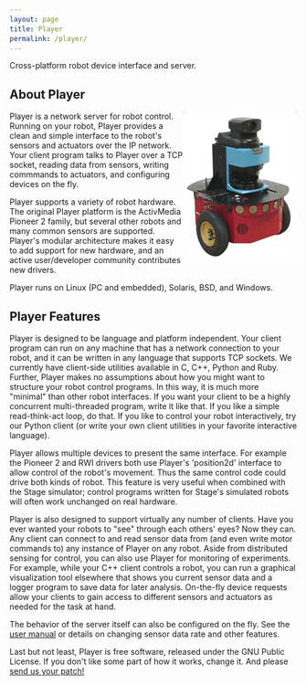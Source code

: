 ```yaml
---
layout: page
title: Player
permalink: /player/
---
```

Cross-platform robot device interface and server.

## About Player
<img style="float: right;" src="/assets/img/p2dxelasercam.jpg">
Player is a network server for robot control.
Running on your robot, Player provides a clean and simple interface to the robot's sensors and actuators over the IP network.
Your client program talks to Player over a TCP socket, reading data from sensors, writing commmands to actuators, and configuring devices on the fly.

Player supports a variety of robot hardware.
The original Player platform is the ActivMedia Pioneer 2 family, but several other robots and many common sensors are supported.
Player's modular architecture makes it easy to add support for new hardware, and an active user/developer community contributes new drivers.

Player runs on Linux (PC and embedded), Solaris, BSD, and Windows.

## Player Features
Player is designed to be language and platform independent.
Your client program can run on any machine that has a network connection to your robot, and it can be written in any language that supports TCP sockets.
We currently have client-side utilities available in C, C++, Python and Ruby.
Further, Player makes no assumptions about how you might want to structure your robot control programs.
In this way, it is much more "minimal" than other robot interfaces.
If you want your client to be a highly concurrent multi-threaded program, write it like that.
If you like a simple read-think-act loop, do that.
If you like to control your robot interactively, try our Python client (or write your own client utilities in your favorite interactive language).

Player allows multiple devices to present the same interface.
For example the Pioneer 2 and RWI drivers both use Player's 'position2d' interface to allow control of the robot's movement.
Thus the same control code could drive both kinds of robot.
This feature is very useful when combined with the Stage simulator; control programs written for Stage's simulated robots will often work unchanged on real hardware.

Player is also designed to support virtually any number of clients.
Have you ever wanted your robots to "see" through each others' eyes?
Now they can.
Any client can connect to and read sensor data from (and even write motor commands to) any instance of Player on any robot.
Aside from distributed sensing for control, you can also use Player for monitoring of experiments.
For example, while your C++ client controls a robot, you can run a graphical visualization tool elsewhere that shows you current sensor data and a logger program to save data for later analysis.
On-the-fly device requests allow your clients to gain access to different sensors and actuators as needed for the task at hand.

The behavior of the server itself can also be configured on the fly.
See the [user manual](/manuals) or details on changing sensor data rate and other features.

Last but not least, Player is free software, released under the GNU Public License.
If you don't like some part of how it works, change it.
And please [send us your patch!](https://github.com/playerproject/player/pulls)
